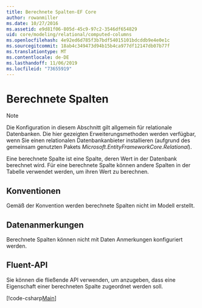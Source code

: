 ```yaml
---
title: Berechnete Spalten-EF Core
author: rowanmiller
ms.date: 10/27/2016
ms.assetid: e9d81f06-805d-45c9-97c2-3546df654829
uid: core/modeling/relational/computed-columns
ms.openlocfilehash: 4e92ed6d785f3b7bdf54015101bdcddb9e4e0e1c
ms.sourcegitcommit: 18ab4c349473d94b15b4ca977df12147db07b77f
ms.translationtype: MT
ms.contentlocale: de-DE
ms.lasthandoff: 11/06/2019
ms.locfileid: "73655919"
---
```

# <a name="computed-columns"></a>Berechnete Spalten

> [!NOTE]  
> Die Konfiguration in diesem Abschnitt gilt allgemein für relationale Datenbanken. Die hier gezeigten Erweiterungsmethoden werden verfügbar, wenn Sie einen relationalen Datenbankanbieter installieren (aufgrund des gemeinsam genutzten Pakets *Microsoft.EntityFrameworkCore.Relational*).

Eine berechnete Spalte ist eine Spalte, deren Wert in der Datenbank berechnet wird. Für eine berechnete Spalte können andere Spalten in der Tabelle verwendet werden, um ihren Wert zu berechnen.

## <a name="conventions"></a>Konventionen

Gemäß der Konvention werden berechnete Spalten nicht im Modell erstellt.

## <a name="data-annotations"></a>Datenanmerkungen

Berechnete Spalten können nicht mit Daten Anmerkungen konfiguriert werden.

## <a name="fluent-api"></a>Fluent-API

Sie können die fließende API verwenden, um anzugeben, dass eine Eigenschaft einer berechneten Spalte zugeordnet werden soll.

[!code-csharp[Main](../../../../samples/core/Modeling/FluentAPI/Relational/ComputedColumn.cs?name=ComputedColumn&highlight=9)]
